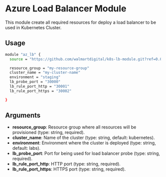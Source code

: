 # Azure Load Balancer Module

This module create all required resources for deploy a load balancer to be used in Kubernetes Cluster.

## Usage

```bash
module "az_lb" {
  source = "https://github.com/walmartdigital/k8s-lb-module.git?ref=0.0.1"

  resource_group = "my-resource-group"
  cluster_name = "my-cluster-name"
  environment = "staging"
  lb_probe_port = "30000"
  lb_rule_port_http = "30001"
  lb_rule_port_https = "30002"

}
```

## Arguments

* **resource_group**: Resource group where all resources will be provisioned (type: string, required).
* **cluster_name**: Name of the cluster (type: string, default: kubernetes).
* **environment**: Environment where the cluster is deployed (type: string, default: labs).
* **lb_probe_port**: Port for being used for load balancer probe (type: string, required).
* **lb_rule_port_http**: HTTP port (type: string, required).
* **lb_rule_port_https**: HTTPS port (type: string, required).

